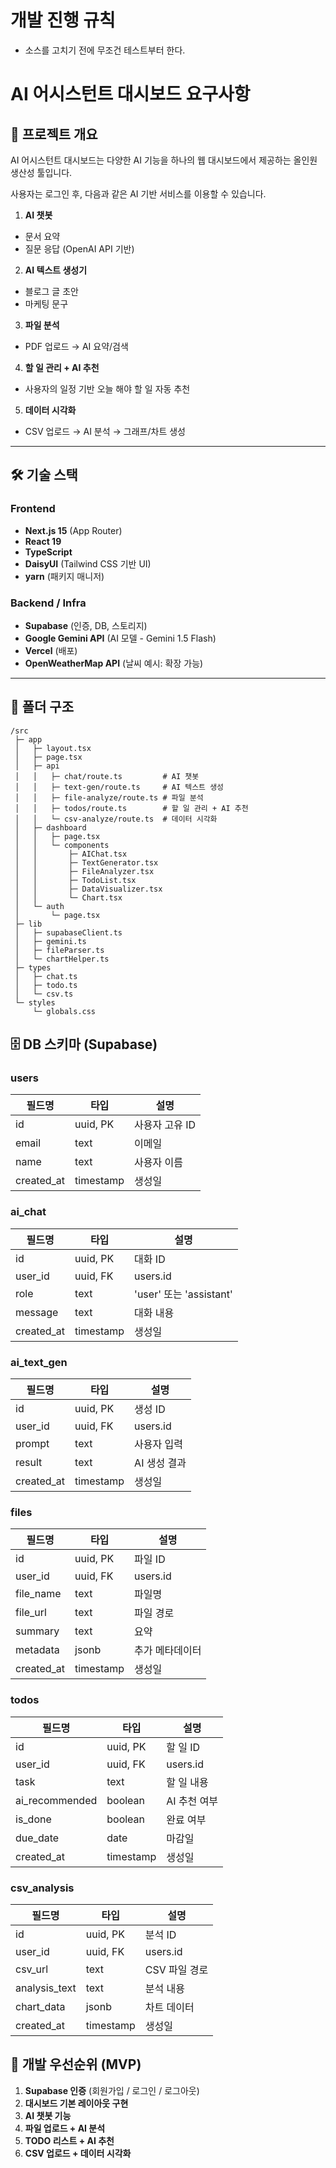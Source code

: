 # 개발 진행 규칙
- 소스를 고치기 전에 무조건 테스트부터 한다. 

# AI 어시스턴트 대시보드 요구사항

## 📌 프로젝트 개요

AI 어시스턴트 대시보드는 다양한 AI 기능을 하나의 웹 대시보드에서 제공하는 올인원 생산성 툴입니다.

사용자는 로그인 후, 다음과 같은 AI 기반 서비스를 이용할 수 있습니다.

1. **AI 챗봇**
  - 문서 요약
  - 질문 응답 (OpenAI API 기반)
2. **AI 텍스트 생성기**
  - 블로그 글 초안
  - 마케팅 문구
3. **파일 분석**
  - PDF 업로드 → AI 요약/검색
4. **할 일 관리 + AI 추천**
  - 사용자의 일정 기반 오늘 해야 할 일 자동 추천
5. **데이터 시각화**
  - CSV 업로드 → AI 분석 → 그래프/차트 생성

---

## 🛠 기술 스택

### Frontend

- **Next.js 15** (App Router)
- **React 19**
- **TypeScript**
- **DaisyUI** (Tailwind CSS 기반 UI)
- **yarn** (패키지 매니저)

### Backend / Infra

- **Supabase** (인증, DB, 스토리지)
- **Google Gemini API** (AI 모델 - Gemini 1.5 Flash)
- **Vercel** (배포)
- **OpenWeatherMap API** (날씨 예시: 확장 가능)

---

## 📂 폴더 구조

```
/src
 ├─ app
 │   ├─ layout.tsx
 │   ├─ page.tsx
 │   ├─ api
 │   │   ├─ chat/route.ts         # AI 챗봇
 │   │   ├─ text-gen/route.ts     # AI 텍스트 생성
 │   │   ├─ file-analyze/route.ts # 파일 분석
 │   │   ├─ todos/route.ts        # 할 일 관리 + AI 추천
 │   │   └─ csv-analyze/route.ts  # 데이터 시각화
 │   ├─ dashboard
 │   │   ├─ page.tsx
 │   │   └─ components
 │   │       ├─ AIChat.tsx
 │   │       ├─ TextGenerator.tsx
 │   │       ├─ FileAnalyzer.tsx
 │   │       ├─ TodoList.tsx
 │   │       ├─ DataVisualizer.tsx
 │   │       └─ Chart.tsx
 │   └─ auth
 │       └─ page.tsx
 ├─ lib
 │   ├─ supabaseClient.ts
 │   ├─ gemini.ts
 │   ├─ fileParser.ts
 │   └─ chartHelper.ts
 ├─ types
 │   ├─ chat.ts
 │   ├─ todo.ts
 │   └─ csv.ts
 └─ styles
     └─ globals.css

```

## 🗄 DB 스키마 (Supabase)

### users

| 필드명 | 타입 | 설명 |
| --- | --- | --- |
| id | uuid, PK | 사용자 고유 ID |
| email | text | 이메일 |
| name | text | 사용자 이름 |
| created_at | timestamp | 생성일 |

### ai_chat

| 필드명 | 타입 | 설명 |
| --- | --- | --- |
| id | uuid, PK | 대화 ID |
| user_id | uuid, FK | users.id |
| role | text | 'user' 또는 'assistant' |
| message | text | 대화 내용 |
| created_at | timestamp | 생성일 |

### ai_text_gen

| 필드명 | 타입 | 설명 |
| --- | --- | --- |
| id | uuid, PK | 생성 ID |
| user_id | uuid, FK | users.id |
| prompt | text | 사용자 입력 |
| result | text | AI 생성 결과 |
| created_at | timestamp | 생성일 |

### files

| 필드명 | 타입 | 설명 |
| --- | --- | --- |
| id | uuid, PK | 파일 ID |
| user_id | uuid, FK | users.id |
| file_name | text | 파일명 |
| file_url | text | 파일 경로 |
| summary | text | 요약 |
| metadata | jsonb | 추가 메타데이터 |
| created_at | timestamp | 생성일 |

### todos

| 필드명 | 타입 | 설명 |
| --- | --- | --- |
| id | uuid, PK | 할 일 ID |
| user_id | uuid, FK | users.id |
| task | text | 할 일 내용 |
| ai_recommended | boolean | AI 추천 여부 |
| is_done | boolean | 완료 여부 |
| due_date | date | 마감일 |
| created_at | timestamp | 생성일 |

### csv_analysis

| 필드명 | 타입 | 설명 |
| --- | --- | --- |
| id | uuid, PK | 분석 ID |
| user_id | uuid, FK | users.id |
| csv_url | text | CSV 파일 경로 |
| analysis_text | text | 분석 내용 |
| chart_data | jsonb | 차트 데이터 |
| created_at | timestamp | 생성일 |

## 🚀 개발 우선순위 (MVP)

1. **Supabase 인증** (회원가입 / 로그인 / 로그아웃)
2. **대시보드 기본 레이아웃 구현**
3. **AI 챗봇 기능**
4. **파일 업로드 + AI 분석**
5. **TODO 리스트 + AI 추천**
6. **CSV 업로드 + 데이터 시각화**
